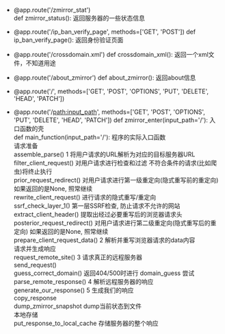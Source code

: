 ﻿- @app.route('/zmirror_stat')	
    def zmirror_status():	    返回服务器的一些状态信息
	
- @app.route('/ip_ban_verify_page', methods=['GET', 'POST'])
    def ip_ban_verify_page():	 返回身份验证页面	
	
- @app.route('/crossdomain.xml')
    def crossdomain_xml():	    返回一个xml文件，不知道用途
	
- @app.route('/about_zmirror')
    def about_zmirror():		   返回about信息
	
- @app.route('/', methods=['GET', 'POST', 'OPTIONS', 'PUT', 'DELETE', 'HEAD', 'PATCH'])			
- @app.route('/<path:input_path>', methods=['GET', 'POST', 'OPTIONS', 'PUT', 'DELETE', 'HEAD', 'PATCH'])
    def zmirror_enter(input_path='/'):	    入口函数的壳	
    def main_function(input_path='/'):	 程序的实际入口函数  
请求准备  	
    assemble_parse()	1 将用户请求的URL解析为对应的目标服务器URL  	
    filter_client_request()	对用户请求进行检查和过滤	不符合条件的请求(比如爬虫)将终止执行  
    prior_request_redirect()	对用户请求进行第一级重定向(隐式重写前的重定向)	如果返回的是None, 照常继续  
    rewrite_client_request()	进行请求的隐式重写/重定向  	
    ssrf_check_layer_1()	第一层SSRF检查, 防止请求不允许的网站  	
    extract_client_header()	提取出经过必要重写后的浏览器请求头	  
    posterior_request_redirect()	对用户请求进行第二级重定向(隐式重写后的重定向)	如果返回的是None, 照常继续  
    prepare_client_request_data()	2 解析并重写浏览器请求的data内容  	
请求并生成响应  	
    request_remote_site()	3 请求真正的远程服务器  	
    send_request()	  
    guess_correct_domain()	返回404/500时进行 domain_guess 尝试  
    parse_remote_response()	4 解析远程服务器的响应	  
    generate_our_response()	5 生成我们的响应	  
    copy_response	  
    dump_zmirror_snapshot	dump当前状态到文件  
本地存储	  
    put_response_to_local_cache	存储服务器的整个响应	  
